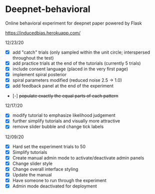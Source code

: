# Deepnet-behavioral
Online behavioral experiment for deepnet paper powered by Flask

https://inducedbias.herokuapp.com/

<!-- TODO: -->

12/23/20 <br>
- [x] add "catch" trials (only sampled within the unit circle; interspersed throughout the test)
- [x] add practice trials at the end of the tutorials (currently 5 trials)
- [x] include consent language (placed in the very first page)
- [x] implement spiral posterior
- [x] spiral parameters modified (reduced noise 2.5 -> 1.0)
- [x] add feedback panel at the end of the experiment
- [-] <strike>populate exactly the equal parts of each pattern</strike>


12/17/20 <br>
- [x] modify tutorial to emphasize likelihood judgement
- [x] further simplify tutorials and visually more attractive
- [x] remove slider bubble and change tick labels

12/09/20 <br>
- [x] Hard set the experiment trials to 50
- [x] Simplify tutorials
- [x] Create manual admin mode to activate/deactivate admin panels
- [x] Change slider style
- [x] Change overall interface styling
- [x] Update the manual
- [x] Have someone to run through the experiment
- [x] Admin mode deactivated for deployment